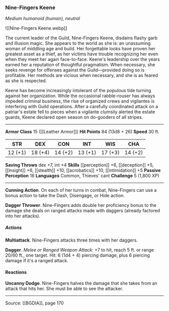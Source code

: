 ### Nine-Fingers Keene
_Medium humanoid (human), neutral_

![[Nine-Fingers Keene.webp]]

The current leader of the Guild, Nine-Fingers Keene, disdains flashy garb and illusion magic. She appears to the world as she is: an unassuming woman of middling age and build. Her forgettable looks have proven her greatest asset as a thief, as her victims have trouble recognizing her even when they meet her again face-to-face. Keene's leadership over the years earned her a reputation of thoughtful pragmatism. When necessary, she seeks revenge for offenses against the Guild—provided doing so is profitable. Her methods are vicious when necessary, and she is as feared as she is respected.

Keene has become increasingly intolerant of the populous tide turning against her organization. While the occasional rabble-rouser has always impeded criminal business, the rise of organized crews and vigilantes is interfering with Guild operations. After a carefully coordinated attack on a patriar's estate fell to pieces when a vigilante clumsily alerted the estate guards, Keene declared open season on do-gooders of all stripes.





---

**Armor Class** 15 ([[Leather Armor]])
**Hit Points** 84 (13d8 + 26)
**Speed** 30 ft.

| STR     | DEX     | CON     | INT     | WIS     | CHA     |
|---------|---------|---------|---------|---------|---------|
| 12 (+1) | 18 (+4) | 14 (+2) | 13 (+1) | 17 (+3) | 14 (+2) |

**Saving Throws** dex +7, int +4
**Skills** [[perception]] +6, [[deception]] +5, [[insight]] +6, [[stealth]] +10, [[acrobatics]] +10, [[intimidation]] +5
**Passive Perception** 16
**Languages** Common, Thieves' cant
**Challenge** 5 (1,800 XP)

---

**Cunning Action**. On each of her turns in combat, Nine-Fingers can use a bonus action to take the Dash, Disengage, or Hide action.

**Dagger Thrower**. Nine-Fingers adds double her proficiency bonus to the damage she deals on ranged attacks made with daggers (already factored into her attacks).

##### Actions
**Multiattack**. Nine-Fingers attacks three times with her daggers.

**Dagger**. _Melee or Ranged Weapon Attack:_ +7 to hit, reach 5 ft. or range 20/60 ft., one target. Hit: 6 (1d4 + 4) piercing damage, plus 6 piercing damage if it's a ranged attack.

#### Reactions
**Uncanny Dodge**. Nine-Fingers halves the damage that she takes from an attack that hits her. She must be able to see the attacker.


---

Source: [[BGDIA]], page 170